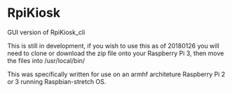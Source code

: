 # RpiKiosk
GUI version of RpiKiosk_cli

This is still in development, if you wish to use this as of 20180126 you will need to clone or download the zip file onto your Raspberry Pi 3, then move the files into /usr/local/bin/

This was specifically written for use on an armhf architeture Raspberry Pi 2 or 3 running Raspbian-stretch OS.
